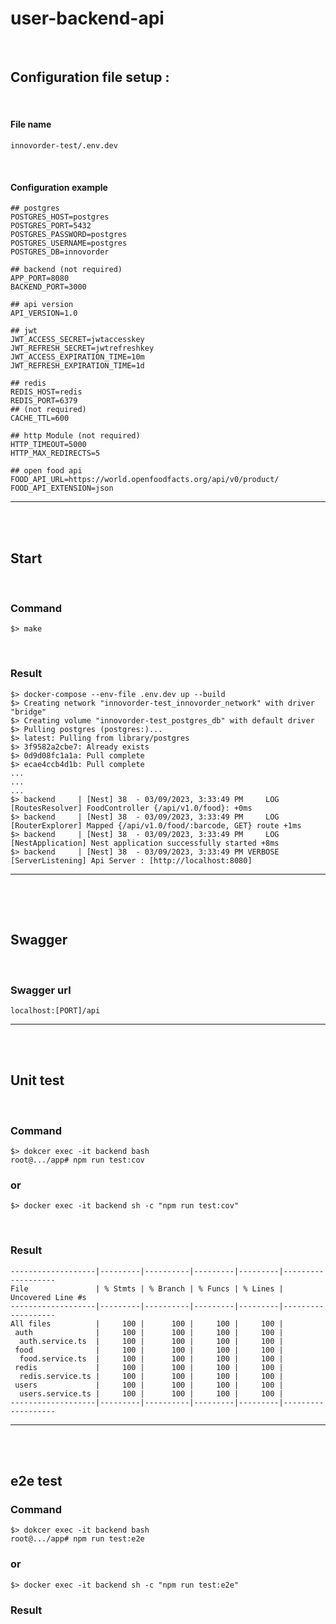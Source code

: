 # user-backend-api

</br>

## Configuration file setup :

</br>

#### File name

```
innovorder-test/.env.dev
```

</br>

#### Configuration example

```env
## postgres
POSTGRES_HOST=postgres
POSTGRES_PORT=5432
POSTGRES_PASSWORD=postgres
POSTGRES_USERNAME=postgres
POSTGRES_DB=innovorder

## backend (not required)
APP_PORT=8080
BACKEND_PORT=3000

## api version
API_VERSION=1.0

## jwt
JWT_ACCESS_SECRET=jwtaccesskey
JWT_REFRESH_SECRET=jwtrefreshkey
JWT_ACCESS_EXPIRATION_TIME=10m
JWT_REFRESH_EXPIRATION_TIME=1d

## redis
REDIS_HOST=redis
REDIS_PORT=6379
## (not required)
CACHE_TTL=600

## http Module (not required)
HTTP_TIMEOUT=5000
HTTP_MAX_REDIRECTS=5

## open food api
FOOD_API_URL=https://world.openfoodfacts.org/api/v0/product/
FOOD_API_EXTENSION=json
```

---

</br>
</br>

## Start

</br>

### Command

```
$> make
```

</br>

### Result

```
$> docker-compose --env-file .env.dev up --build
$> Creating network "innovorder-test_innovorder_network" with driver "bridge"
$> Creating volume "innovorder-test_postgres_db" with default driver
$> Pulling postgres (postgres:)...
$> latest: Pulling from library/postgres
$> 3f9582a2cbe7: Already exists
$> 0d9d08fc1a1a: Pull complete
$> ecae4ccb4d1b: Pull complete
...
...
...
$> backend     | [Nest] 38  - 03/09/2023, 3:33:49 PM     LOG [RoutesResolver] FoodController {/api/v1.0/food}: +0ms
$> backend     | [Nest] 38  - 03/09/2023, 3:33:49 PM     LOG [RouterExplorer] Mapped {/api/v1.0/food/:barcode, GET} route +1ms
$> backend     | [Nest] 38  - 03/09/2023, 3:33:49 PM     LOG [NestApplication] Nest application successfully started +8ms
$> backend     | [Nest] 38  - 03/09/2023, 3:33:49 PM VERBOSE [ServerListening] Api Server : [http://localhost:8080]
```

---

##

</br>
</br>

## Swagger

</br>

### Swagger url

```
localhost:[PORT]/api
```

---

</br>
</br>

## Unit test

</br>

### Command

```
$> dokcer exec -it backend bash
root@.../app# npm run test:cov
```

### or

```
$> docker exec -it backend sh -c "npm run test:cov"
```

</br>

### Result

```
-------------------|---------|----------|---------|---------|-------------------
File               | % Stmts | % Branch | % Funcs | % Lines | Uncovered Line #s
-------------------|---------|----------|---------|---------|-------------------
All files          |     100 |      100 |     100 |     100 |
 auth              |     100 |      100 |     100 |     100 |
  auth.service.ts  |     100 |      100 |     100 |     100 |
 food              |     100 |      100 |     100 |     100 |
  food.service.ts  |     100 |      100 |     100 |     100 |
 redis             |     100 |      100 |     100 |     100 |
  redis.service.ts |     100 |      100 |     100 |     100 |
 users             |     100 |      100 |     100 |     100 |
  users.service.ts |     100 |      100 |     100 |     100 |
-------------------|---------|----------|---------|---------|-------------------
```

---

</br>
</br>

## e2e test

### Command

```
$> dokcer exec -it backend bash
root@.../app# npm run test:e2e
```

### or

```
$> docker exec -it backend sh -c "npm run test:e2e"
```

### Result

